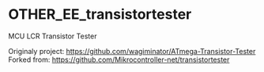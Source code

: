 # OTHER_EE_transistortester
MCU LCR Transistor Tester

Originaly project: https://github.com/wagiminator/ATmega-Transistor-Tester
Forked from: https://github.com/Mikrocontroller-net/transistortester
